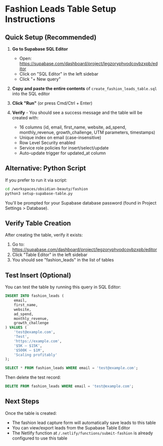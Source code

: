 # Fashion Leads Table Setup Instructions

## Quick Setup (Recommended)

1. **Go to Supabase SQL Editor**
   - Open: https://supabase.com/dashboard/project/legzoryphvodcovbzxpb/editor
   - Click on "SQL Editor" in the left sidebar
   - Click "+ New query"

2. **Copy and paste the entire contents** of `create_fashion_leads_table.sql` into the SQL editor

3. **Click "Run"** (or press Cmd/Ctrl + Enter)

4. **Verify** - You should see a success message and the table will be created with:
   - 16 columns (id, email, first_name, website, ad_spend, monthly_revenue, growth_challenge, UTM parameters, timestamps)
   - Unique index on email (case-insensitive)
   - Row Level Security enabled
   - Service role policies for insert/select/update
   - Auto-update trigger for updated_at column

## Alternative: Python Script

If you prefer to run it via script:

```bash
cd /workspaces/obsidian-beauty/fashion
python3 setup-supabase-table.py
```

You'll be prompted for your Supabase database password (found in Project Settings > Database).

## Verify Table Creation

After creating the table, verify it exists:

1. Go to: https://supabase.com/dashboard/project/legzoryphvodcovbzxpb/editor
2. Click "Table Editor" in the left sidebar
3. You should see "fashion_leads" in the list of tables

## Test Insert (Optional)

You can test the table by running this query in SQL Editor:

```sql
INSERT INTO fashion_leads (
    email,
    first_name,
    website,
    ad_spend,
    monthly_revenue,
    growth_challenge
) VALUES (
    'test@example.com',
    'Test',
    'https://example.com',
    '$5K – $15K',
    '$500K – $1M',
    'Scaling profitably'
);

SELECT * FROM fashion_leads WHERE email = 'test@example.com';
```

Then delete the test record:

```sql
DELETE FROM fashion_leads WHERE email = 'test@example.com';
```

## Next Steps

Once the table is created:
- The fashion lead capture form will automatically save leads to this table
- You can view/export leads from the Supabase Table Editor
- The Netlify function at `/.netlify/functions/submit-fashion` is already configured to use this table
